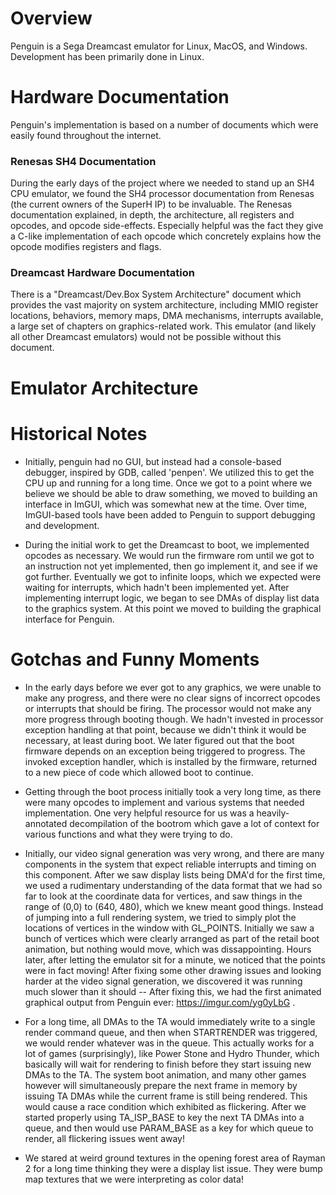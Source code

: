 
# Overview
Penguin is a Sega Dreamcast emulator for Linux, MacOS, and Windows. Development has been primarily done in Linux. 

# Hardware Documentation
Penguin's implementation is based on a number of documents which were easily found throughout the internet. 

### Renesas SH4 Documentation
During the early days of the project where we needed to stand up an SH4 CPU emulator, we found the SH4 processor documentation from Renesas (the current owners of the SuperH IP) to be invaluable. The Renesas documentation explained, in depth, the architecture, all registers and opcodes, and opcode side-effects. Especially helpful was the fact they give a C-like implementation of each opcode which concretely explains how the opcode modifies registers and flags.

### Dreamcast Hardware Documentation
There is a "Dreamcast/Dev.Box System Architecture" document which provides the vast majority on system architecture, including MMIO register locations, behaviors, memory maps, DMA mechanisms, interrupts available, a large set of chapters on graphics-related work. This emulator (and likely all other Dreamcast emulators) would not be possible without this document.

# Emulator Architecture


# Historical Notes

- Initially, penguin had no GUI, but instead had a console-based debugger, inspired by GDB, called 'penpen'. We utilized this to get the CPU up and running for a long time. Once we got to a point where we believe we should be able to draw something, we moved to building an interface in ImGUI, which was somewhat new at the time. Over time, ImGUI-based tools have been added to Penguin to support debugging and development.

- During the initial work to get the Dreamcast to boot, we implemented opcodes as necessary. We would run the firmware rom until we got to an instruction not yet implemented, then go implement it, and see if we got further. Eventually we got to infinite loops, which we expected were waiting for interrupts, which hadn't been implemented yet. After implementing interrupt logic, we began to see DMAs of display list data to the graphics system. At this point we moved to building the graphical interface for Penguin.

# Gotchas and Funny Moments

- In the early days before we ever got to any graphics, we were unable to make any progress, and there were no clear signs of incorrect opcodes or interrupts that should be firing. The processor would not make any more progress through booting though. We hadn't invested in processor exception handling at that point, because we didn't think it would be necessary, at least during boot. We later figured out that the boot firmware depends on an exception being triggered to progress. The invoked exception handler, which is installed by the firmware, returned to a new piece of code which allowed boot to continue.

- Getting through the boot process initially took a very long time, as there were many opcodes to implement and various systems that needed implementation. One very helpful resource for us was a heavily-annotated decompilation of the bootrom which gave a lot of context for various functions and what they were trying to do.

- Initially, our video signal generation was very wrong, and there are many components in the system that expect reliable interrupts and timing on this component. After we saw display lists being DMA'd for the first time, we used a rudimentary understanding of the data format that we had so far to look at the coordinate data for vertices, and saw things in the range of (0,0) to (640, 480), which we knew meant good things. Instead of jumping into a full rendering system, we tried to simply plot the locations of vertices in the window with GL_POINTS. Initially we saw a bunch of vertices which were clearly arranged as part of the retail boot animation, but nothing would move, which was dissappointing. Hours later, after letting the emulator sit for a minute, we noticed that the points were in fact moving! After fixing some other drawing issues and looking harder at the video signal generation, we discovered it was running much slower than it should -- After fixing this, we had the first animated graphical output from Penguin ever: https://imgur.com/yg0yLbG .

- For a long time, all DMAs to the TA would immediately write to a single render command queue, and then when STARTRENDER was triggered, we would render whatever was in the queue. This actually works for a lot of games (surprisingly), like Power Stone and Hydro Thunder, which basically will wait for rendering to finish before they start issuing new DMAs to the TA. The system boot animation, and many other games however will simultaneously prepare the next frame in memory by issuing TA DMAs while the current frame is still being rendered. This would cause a race condition which exhibited as flickering. After we started properly using TA_ISP_BASE to key the next TA DMAs into a queue, and then would use PARAM_BASE as a key for which queue to render, all flickering issues went away!

- We stared at weird ground textures in the opening forest area of Rayman 2 for a long time thinking they were a display list issue. They were bump map textures that we were interpreting as color data!